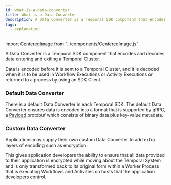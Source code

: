 ```yaml
---
id: what-is-a-data-converter
title: What is a Data Converter
description: A Data Converter is a Temporal SDK component that encodes and decodes data entering and exiting a Temporal Cluster.
tags:
  - explanation
---
```


import CenteredImage from "../components/CenteredImage.js"

A Data Converter is a Temporal SDK component that encodes and decodes data entering and exiting a Temporal Cluster.

<CenteredImage
imagePath="/diagrams/default-data-converter.svg"
imageSize="100"
title="Data Converter encodes and decodes data"
/>

Data is encoded before it is sent to a Temporal Cluster, and it is decoded when it is to be used in Workflow Executions or Activity Executions or returned to a process by using an SDK Client.

### Default Data Converter

There is a default Data Converter in each Temporal SDK.
The default Data Converter ensures data is encoded into a format that is supported by gRPC, a [Payload](https://github.com/temporalio/api/blob/2f980f7ce4349e808b16ec0f21e0fe675f79330f/temporal/api/common/v1/message.proto#L49) protobuf which consists of binary data plus key-value metadata.

### Custom Data Converter

Applications may supply their own custom Data Converter to add extra layers of encoding such as encryption.

This gives application developers the ability to ensure that all data provided to their application is encrypted while moving about the Temporal System and is only transformed back to its original form within a Worker Process that is executing Workflows and Activities on hosts that the application developers control.
